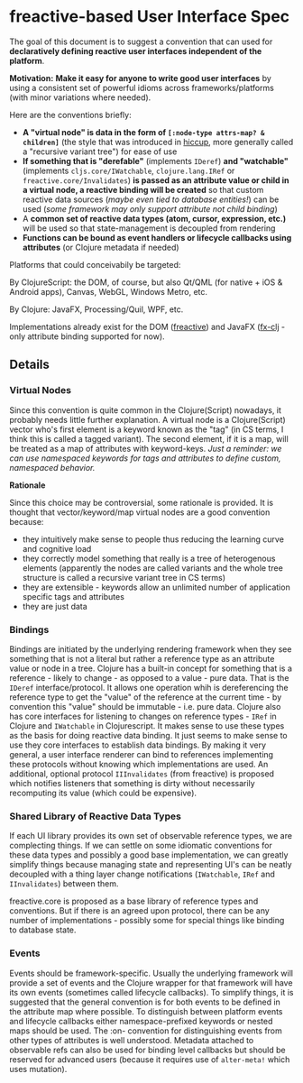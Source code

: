 # freactive-based User Interface Spec

The goal of this document is to suggest a convention that can used for **declaratively defining reactive user interfaces independent of the platform**.

**Motivation:** **Make it easy for anyone to write good user interfaces** by using a consistent set of powerful idioms across frameworks/platforms (with minor variations where needed).

Here are the conventions briefly:
* **A "virtual node" is data in the form of `[:node-type attrs-map? & children]`** (the style that was introduced in [hiccup][hiccup], more generally called a "recursive variant tree") for ease of use
* **If something that is "derefable"** (implements `IDeref`) **and "watchable"** (implements `cljs.core/IWatchable`, `clojure.lang.IRef` or `freactive.core/Invalidates`) **is passed as an attribute value or child in a virtual node, a reactive binding will be created** so that custom reactive data sources (*maybe even tied to database entities!*) can be used (*some framework may only support attribute not child binding*)
* A **common set of reactive data types (atom, cursor, expression, etc.)** will be used so that state-management is decoupled from rendering
* **Functions can be bound as event handlers or lifecycle callbacks using attributes** (or Clojure metadata if needed)

Platforms that could conceivabily be targeted:

By ClojureScript: the DOM, of course, but also Qt/QML (for native + iOS & Android apps), Canvas, WebGL, Windows Metro, etc.

By Clojure: JavaFX, Processing/Quil, WPF, etc.

Implementations already exist for the DOM ([freactive][freactive]) and JavaFX ([fx-clj][fx-clj] - only attribute binding supported for now).

## Details

### Virtual Nodes

Since this convention is quite common in the Clojure(Script) nowadays, it probably needs little further explanation. A virtual node is a Clojure(Script) vector who's first element is a keyword known as the "tag" (in CS terms, I think this is called a tagged variant). The second element, if it is a map, will be treated as a map of attributes with keyword-keys. *Just a reminder: we can use namespaced keywords for tags and attributes to define custom, namespaced behavior.*

**Rationale**

Since this choice may be controversial, some rationale is provided. It is thought that vector/keyword/map virtual nodes are a good convention because:

* they intuitively make sense to people thus reducing the learning curve and cognitive load
* they correctly model something that really is a tree of heterogenous elements (apparently the nodes are called variants and the whole tree structure is called a recursive variant tree in CS terms)
* they are extensible - keywords allow an unlimited number of application specific tags and attributes
* they are just data

### Bindings

Bindings are initiated by the underlying rendering framework when they see something that is not a literal but rather a reference type as an attribute value or node in a tree. Clojure has a built-in concept for something that is a reference - likely to change - as opposed to a value - pure data. That is the `IDeref` interface/protocol. It allows one operation whih is dereferencing the reference type to get the "value" of the reference at the current time - by convention this "value" should be immutable - i.e. pure data. Clojure also has core interfaces for listening to changes on reference types - `IRef` in Clojure and `IWatchable` in Clojurescript. It makes sense to use these types as the basis for doing reactive data binding. It just seems to make sense to use they core interfaces to establish data bindings. By making it very general, a user interface renderer can bind to references implementing these protocols without knowing which implementations are used. An additional, optional protocol `IIInvalidates` (from freactive) is proposed which notifies listeners that something is dirty without necessarily recomputing its value (which could be expensive).

### Shared Library of Reactive Data Types

If each UI library provides its own set of observable reference types, we are complecting things. If we can settle on some idiomatic conventions for these data types and possibly a good base implementation, we can greatly simplify things because managing state and representing UI's can be neatly decoupled with a thing layer change notifications (`IWatchable`, `IRef` and `IInvalidates`) between them.

freactive.core is proposed as a base library of reference types and conventions. But if there is an agreed upon protocol, there can be any number of implementations - possibly some for special things like binding to database state.

### Events

Events should be framework-specific. Usually the underlying framework will provide a set of events and the Clojure wrapper for that framework will have its own events (sometimes called lifecycle callbacks). To simplify things, it is suggested that the general convention is for both events to be defined in the attribute map where possible. To distinguish between platform events and lifecycle callbacks either namespace-prefixed keywords or nested maps should be used. The :on- convention for distinguishing events from other types of attributes is well understood. Metadata attached to observable refs can also be used for binding level callbacks but should be reserved for advanced users (because it requires use of `alter-meta!` which uses mutation).

[freactive]: https://github.com/aaronc/freactive
[fx-clj]: https://github.com/aaronc/fx-clj
[hiccup]: https://github.com/weavejester/hiccup
